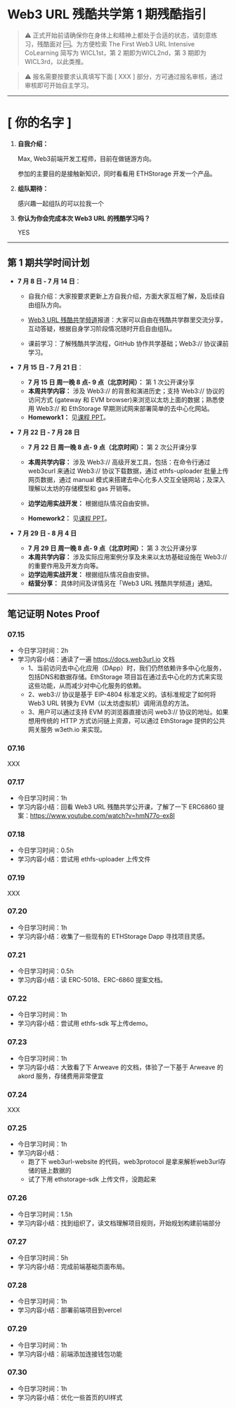 # Web3 URL 残酷共学第 1 期残酷指引

> ⚠️ 正式开始前请确保你在身体上和精神上都处于合适的状态，请刻意练习，残酷面对 🆒。为方便检索 The First Web3 URL Intensive CoLearning 简写为 WICL1st，第 2 期即为WICL2nd，第 3 期即为 WICL3rd，以此类推。

> ⚠️ 报名需要按要求认真填写下面 [ XXX ] 部分，方可通过报名审核，通过审核即可开始自主学习。

---

# [ 你的名字 ]

1. **自我介绍：**

   Max, Web3前端开发工程师，目前在做链游方向。

   参加的主要目的是接触新知识，同时看看用 ETHStorage 开发一个产品。

2. **组队期待：**

   感兴趣一起组队的可以拉我一个

3. **你认为你会完成本次 Web3 URL 的残酷学习吗？**

   YES

---

## 第 1 期共学时间计划

- **7 月 8 日 - 7 月 14 日**：

  - 自我介绍：大家按要求更新上方自我介绍，方面大家互相了解，及后续自由组队方向。

  -  [Web3 URL 残酷共学频道](https://t.me/LXDAO/8748)报道：大家可以自由在残酷共学群里交流分享，互动答疑，根据自身学习阶段情况随时开启自由组队。

  - 课前学习：了解残酷共学流程，GitHub 协作共学基础；Web3:// 协议课前学习。

- **7 月 15 日 - 7 月 21 日**：

  - **7 月 15 日 周一晚 8 点- 9 点（北京时间）：** 第 1 次公开课分享
  - **本周共学内容：** 涉及 Web3://  的背景和演进历史；支持 Web3://  协议的访问方式 (gateway 和 EVM browser)来浏览以太坊上面的数据；熟悉使用 Web3://  和 EthStorage 早期测试网来部署简单的去中心化网站。
  - **Homework1：** 见[课程 PPT](https://docs.google.com/presentation/d/1egJUKJrjC9wjkmOF9sLBkTSwHpd6hl8FXkWehPW7kFk/edit#slide=id.g1754f50a55c_0_11)。

- **7 月 22 日 - 7 月 28 日**
  - **7 月 22 日 周一晚 8 点- 9 点（北京时间）：** 第 2 次公开课分享

  - **本周共学内容：** 涉及 Web3://  高级开发工具，包括：在命令行通过 web3curl 来通过 Web3://  协议下载数据，通过 ethfs-uploader 批量上传网页数据，通过 manual 模式来搭建去中心化多人交互全链网站；及深入理解以太坊的存储模型和 gas 开销等。
  - **边学边用实战开发：** 根据组队情况自由安排。
  - **Homework2：** 见[课程 PPT](https://docs.google.com/presentation/d/1egJUKJrjC9wjkmOF9sLBkTSwHpd6hl8FXkWehPW7kFk/edit#slide=id.g1754f50a55c_0_11)。

- **7 月 29 日 - 8 月 4 日**
  - **7 月 29 日 周一晚 8 点- 9 点（北京时间）：** 第 3 次公开课分享
  - **本周共学内容：** 涉及实际应用案例分享及未来以太坊基础设施在 Web3://  的重要作用及开发方向等。
  - **边学边用实战开发：** 根据组队情况自由安排。
  - **结营分享：** 具体时间及详情另在「Web3 URL 残酷共学频道」通知。

---

## 笔记证明 Notes Proof
<!-- Content_START --> 
### 07.15

- 今日学习时间：2h
- 学习内容小结：通读了一遍 https://docs.web3url.io 文档
  - 1、当前访问去中心化应用（DApp）时，我们仍然依赖许多中心化服务，包括DNS和数据存储。EthStorage 项目旨在通过去中心化的方式来实现这些功能，从而减少对中心化服务的依赖。
  - 2、web3:// 协议是基于 EIP-4804 标准定义的。该标准规定了如何将 Web3 URL 转换为 EVM（以太坊虚拟机）调用消息的方法。
  - 3、用户可以通过支持 EVM 的浏览器直接访问 web3:// 协议的地址。如果想用传统的 HTTP 方式访问链上资源，可以通过 EthStorage 提供的公共网关服务 w3eth.io 来实现。

### 07.16

XXX

### 07.17

- 今日学习时间：1h
- 学习内容小结：回看 Web3 URL 残酷共学公开课，了解了一下 ERC6860 提案：https://www.youtube.com/watch?v=hmN77o-ex8I

### 07.18

- 今日学习时间：0.5h
- 学习内容小结：尝试用 ethfs-uploader 上传文件

### 07.19

XXX

### 07.20

- 今日学习时间：1h
- 学习内容小结：收集了一些现有的 ETHStorage Dapp 寻找项目灵感。

### 07.21

- 今日学习时间：0.5h
- 学习内容小结：读 ERC-5018、ERC-6860 提案文档。

### 07.22

- 今日学习时间：1h
- 学习内容小结：尝试用 ethfs-sdk 写上传demo。

### 07.23

- 今日学习时间：1h
- 学习内容小结：大致看了下 Arweave 的文档，体验了一下基于 Arweave 的 akord 服务，存储费用非常便宜

### 07.24

XXX

### 07.25

- 今日学习时间：1h
- 学习内容小结：
   - 跑了下 web3url-website 的代码，web3protocol 是拿来解析web3url存储的链上数据的
   - 试了下用 ethstorage-sdk 上传文件，没跑起来
 
### 07.26

- 今日学习时间：1.5h
- 学习内容小结：找到组织了，读文档理解项目规则，开始规划构建前端部分

### 07.27

- 今日学习时间：5h
- 学习内容小结：完成前端基础页面布局。

### 07.28

- 今日学习时间：1h
- 学习内容小结：部署前端项目到vercel

### 07.29

- 今日学习时间：1h
- 学习内容小结：前端添加连接钱包功能

### 07.30

- 今日学习时间：1h
- 学习内容小结：优化一些首页的UI样式
<!-- Content_END -->
